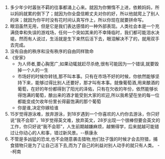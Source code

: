 1. 多少年少时嚣张不羁的往事都涌上心来。就因为你懒惰不上进，依赖妈妈，所以妈妈就累的倒下了；就因为你全盘信赖丈夫对你的好，所以他就爬上了别人的床；就因为你平时没有花时间认真写作上，所以你现在就要拼命写。
2. 眼泪虽然无用，但是它是我们表达感情的一种外部表现。人类社会本是一个充满侥幸和失误的游戏场，任何一个突如其来的不幸降临时，我们都可能泪水决堤。然而有人说过，生活就是生下来然后活下去，眼泪解决不了的，就用双手去完成。
3. 没有自由的秩序和没有秩序的自由同样致命
4. 《安家》
    * 为人师者,要心胸宽广,如果动辄就赶尽杀绝,很有可能因为一个错误,就要毁掉一个人的一生
    * 市场好的时候你转钱,那不叫本事。只有在市场不好的时候，你依然能够坚持下来，能够过得比别人还要好，那才叫有本事。就像葡萄酒,用来酿酒的葡萄，在好的年份都得到了阳光的泽佑，只有在欠收的年份，依然能够长得饱满的葡萄，酿出来的酒才能受到大家的欢迎,所以我希望在坐的每一位都能变成欠收年份里长得最饱满的那个葡萄
    * 你是谁,决定你嫁给谁
5. 15岁觉得游泳难，放弃游泳，到18岁遇到一个你喜欢的人约你去游泳，你只好说“我不会耶”，18岁觉得英文难，放弃英文，28岁出现一个很棒但要会英文的工作，你只好说“我不会耶”，人生前期越嫌麻烦，越懒得学，后来就越可能错过让你动心的人和事，错过新风景。--蔡康永
6. 不管是多凶猛的恐龙,也不会随意袭击猎物,他们肚子饿的时候才会去狩猎，捕食猎物只是为了让自己活下去,而为了自己的利益对别人动手的就只有人类。 --柯南
